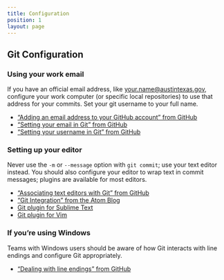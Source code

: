 ```yaml
---
title: Configuration
position: 1
layout: page
---
```


## Git Configuration

### Using your work email

If you have an official email address, like your.name@austintexas.gov, configure your work computer (or specific local repositories) to use that address for your commits. Set your git username to your full name.

* [“Adding an email address to your GitHub account” from GitHub](https://help.github.com/articles/adding-an-email-address-to-your-github-account/)
* [“Setting your email in Git” from GitHub](https://help.github.com/articles/setting-your-email-in-git/)
* [“Setting your username in Git” from GitHub](https://help.github.com/articles/setting-your-username-in-git/)

### Setting up your editor

Never use the `-m` or `--message` option with `git commit`; use your text editor instead. You should also configure your editor to wrap text in commit messages; plugins are available for most editors.

* [“Associating text editors with Git” from GitHub](https://help.github.com/articles/associating-text-editors-with-git/)
* [“Git Integration” from the Atom Blog](http://blog.atom.io/2014/03/13/git-integration.html)
* [Git plugin for Sublime Text](https://github.com/kemayo/sublime-text-git)
* [Git plugin for Vim](https://github.com/tpope/vim-git)

### If you’re using Windows

Teams with Windows users should be aware of how Git interacts with line endings and configure Git appropriately.

* [“Dealing with line endings” from GitHub](https://help.github.com/articles/dealing-with-line-endings/)
